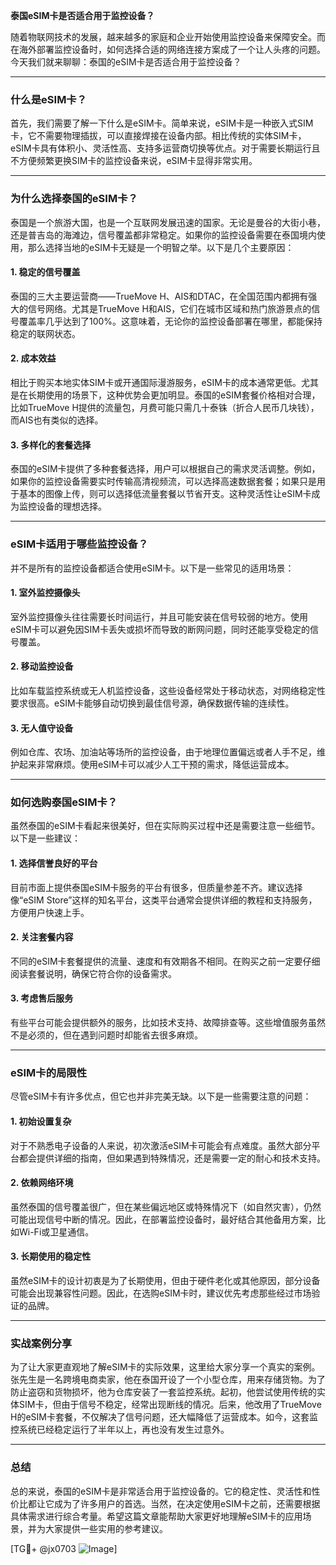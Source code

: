 **泰国eSIM卡是否适合用于监控设备？**

随着物联网技术的发展，越来越多的家庭和企业开始使用监控设备来保障安全。而在海外部署监控设备时，如何选择合适的网络连接方案成了一个让人头疼的问题。今天我们就来聊聊：泰国的eSIM卡是否适合用于监控设备？

---

### **什么是eSIM卡？**
首先，我们需要了解一下什么是eSIM卡。简单来说，eSIM卡是一种嵌入式SIM卡，它不需要物理插拔，可以直接焊接在设备内部。相比传统的实体SIM卡，eSIM卡具有体积小、灵活性高、支持多运营商切换等优点。对于需要长期运行且不方便频繁更换SIM卡的监控设备来说，eSIM卡显得非常实用。

---

### **为什么选择泰国的eSIM卡？**
泰国是一个旅游大国，也是一个互联网发展迅速的国家。无论是曼谷的大街小巷，还是普吉岛的海滩边，信号覆盖都非常稳定。如果你的监控设备需要在泰国境内使用，那么选择当地的eSIM卡无疑是一个明智之举。以下是几个主要原因：

#### **1. 稳定的信号覆盖**
泰国的三大主要运营商——TrueMove H、AIS和DTAC，在全国范围内都拥有强大的信号网络。尤其是TrueMove H和AIS，它们在城市区域和热门旅游景点的信号覆盖率几乎达到了100%。这意味着，无论你的监控设备部署在哪里，都能保持稳定的联网状态。

#### **2. 成本效益**
相比于购买本地实体SIM卡或开通国际漫游服务，eSIM卡的成本通常更低。尤其是在长期使用的场景下，这种优势会更加明显。泰国的eSIM套餐价格相对合理，比如TrueMove H提供的流量包，月费可能只需几十泰铢（折合人民币几块钱），而AIS也有类似的选择。

#### **3. 多样化的套餐选择**
泰国的eSIM卡提供了多种套餐选择，用户可以根据自己的需求灵活调整。例如，如果你的监控设备需要实时传输高清视频流，可以选择高速数据套餐；如果只是用于基本的图像上传，则可以选择低流量套餐以节省开支。这种灵活性让eSIM卡成为监控设备的理想选择。

---

### **eSIM卡适用于哪些监控设备？**
并不是所有的监控设备都适合使用eSIM卡。以下是一些常见的适用场景：

#### **1. 室外监控摄像头**
室外监控摄像头往往需要长时间运行，并且可能安装在信号较弱的地方。使用eSIM卡可以避免因SIM卡丢失或损坏而导致的断网问题，同时还能享受稳定的信号覆盖。

#### **2. 移动监控设备**
比如车载监控系统或无人机监控设备，这些设备经常处于移动状态，对网络稳定性要求很高。eSIM卡能够自动切换到最佳信号源，确保数据传输的连续性。

#### **3. 无人值守设备**
例如仓库、农场、加油站等场所的监控设备，由于地理位置偏远或者人手不足，维护起来非常麻烦。使用eSIM卡可以减少人工干预的需求，降低运营成本。

---

### **如何选购泰国eSIM卡？**
虽然泰国的eSIM卡看起来很美好，但在实际购买过程中还是需要注意一些细节。以下是一些建议：

#### **1. 选择信誉良好的平台**
目前市面上提供泰国eSIM卡服务的平台有很多，但质量参差不齐。建议选择像“eSIM Store”这样的知名平台，这类平台通常会提供详细的教程和支持服务，方便用户快速上手。

#### **2. 关注套餐内容**
不同的eSIM卡套餐提供的流量、速度和有效期各不相同。在购买之前一定要仔细阅读套餐说明，确保它符合你的设备需求。

#### **3. 考虑售后服务**
有些平台可能会提供额外的服务，比如技术支持、故障排查等。这些增值服务虽然不是必须的，但在遇到问题时却能省去很多麻烦。

---

### **eSIM卡的局限性**
尽管eSIM卡有许多优点，但它也并非完美无缺。以下是一些需要注意的问题：

#### **1. 初始设置复杂**
对于不熟悉电子设备的人来说，初次激活eSIM卡可能会有点难度。虽然大部分平台都会提供详细的指南，但如果遇到特殊情况，还是需要一定的耐心和技术支持。

#### **2. 依赖网络环境**
虽然泰国的信号覆盖很广，但在某些偏远地区或特殊情况下（如自然灾害），仍然可能出现信号中断的情况。因此，在部署监控设备时，最好结合其他备用方案，比如Wi-Fi或卫星通信。

#### **3. 长期使用的稳定性**
虽然eSIM卡的设计初衷是为了长期使用，但由于硬件老化或其他原因，部分设备可能会出现兼容性问题。因此，在选购eSIM卡时，建议优先考虑那些经过市场验证的品牌。

---

### **实战案例分享**
为了让大家更直观地了解eSIM卡的实际效果，这里给大家分享一个真实的案例。张先生是一名跨境电商卖家，他在泰国开设了一个小型仓库，用来存储货物。为了防止盗窃和货物损坏，他为仓库安装了一套监控系统。起初，他尝试使用传统的实体SIM卡，但由于信号不稳定，经常出现断线的情况。后来，他改用了TrueMove H的eSIM卡套餐，不仅解决了信号问题，还大幅降低了运营成本。如今，这套监控系统已经稳定运行了半年以上，再也没有发生过意外。

---

### **总结**
总的来说，泰国的eSIM卡是非常适合用于监控设备的。它的稳定性、灵活性和性价比都让它成为了许多用户的首选。当然，在决定使用eSIM卡之前，还需要根据具体需求进行综合考量。希望这篇文章能帮助大家更好地理解eSIM卡的应用场景，并为大家提供一些实用的参考建议。

[TG💪+ @jx0703 ![Image](https://github.com/user-attachments/assets/dbca1d08-cadb-493c-b0ec-ad6f7a83f270)]